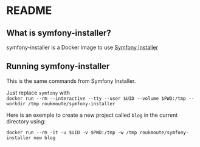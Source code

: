 README
======

What is symfony-installer?
--------------------------

symfony-installer is a Docker image to use [Symfony Installer](http://symfony.com/download)

Running symfony-installer
-------------------------

This is the same commands from Symfony Installer.

Just replace `symfony` with  
`docker run --rm --interactive --tty --user $UID --volume $PWD:/tmp --workdir /tmp roukmoute/symfony-installer`

Here is an exemple to create a new project called `blog` in the current directory using:

```
docker run --rm -it -u $UID -v $PWD:/tmp -w /tmp roukmoute/symfony-installer new blog
```
